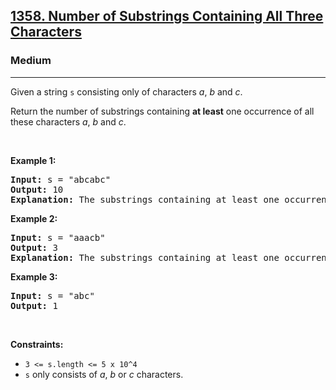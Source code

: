 <h2><a href="https://leetcode.com/problems/number-of-substrings-containing-all-three-characters">1358. Number of Substrings Containing All Three Characters</a></h2><h3>Medium</h3><hr><p>Given a string <code>s</code>&nbsp;consisting only of characters <em>a</em>, <em>b</em> and <em>c</em>.</p>

<p>Return the number of substrings containing <b>at least</b>&nbsp;one occurrence of all these characters <em>a</em>, <em>b</em> and <em>c</em>.</p>

<p>&nbsp;</p>
<p><strong class="example">Example 1:</strong></p>

<pre>
<strong>Input:</strong> s = &quot;abcabc&quot;
<strong>Output:</strong> 10
<strong>Explanation:</strong> The substrings containing&nbsp;at least&nbsp;one occurrence of the characters&nbsp;<em>a</em>,&nbsp;<em>b</em>&nbsp;and&nbsp;<em>c are &quot;</em>abc<em>&quot;, &quot;</em>abca<em>&quot;, &quot;</em>abcab<em>&quot;, &quot;</em>abcabc<em>&quot;, &quot;</em>bca<em>&quot;, &quot;</em>bcab<em>&quot;, &quot;</em>bcabc<em>&quot;, &quot;</em>cab<em>&quot;, &quot;</em>cabc<em>&quot; </em>and<em> &quot;</em>abc<em>&quot; </em>(<strong>again</strong>)<em>. </em>
</pre>

<p><strong class="example">Example 2:</strong></p>

<pre>
<strong>Input:</strong> s = &quot;aaacb&quot;
<strong>Output:</strong> 3
<strong>Explanation:</strong> The substrings containing&nbsp;at least&nbsp;one occurrence of the characters&nbsp;<em>a</em>,&nbsp;<em>b</em>&nbsp;and&nbsp;<em>c are &quot;</em>aaacb<em>&quot;, &quot;</em>aacb<em>&quot; </em>and<em> &quot;</em>acb<em>&quot;.</em><em> </em>
</pre>

<p><strong class="example">Example 3:</strong></p>

<pre>
<strong>Input:</strong> s = &quot;abc&quot;
<strong>Output:</strong> 1
</pre>

<p>&nbsp;</p>
<p><strong>Constraints:</strong></p>

<ul>
	<li><code>3 &lt;= s.length &lt;= 5 x 10^4</code></li>
	<li><code>s</code>&nbsp;only consists of&nbsp;<em>a</em>, <em>b</em> or <em>c&nbsp;</em>characters.</li>
</ul>
